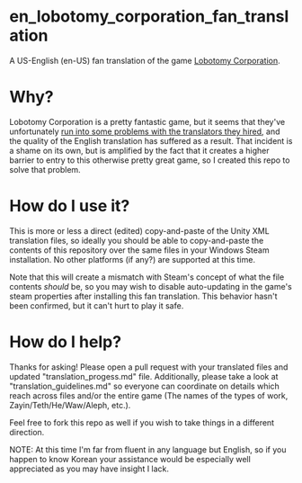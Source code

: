 # en_lobotomy_corporation_fan_translation
A US-English (en-US) fan translation of the game [Lobotomy Corporation](https://store.steampowered.com/app/568220/Lobotomy_Corporation__Monster_Management_Simulation/).

# Why?
Lobotomy Corporation is a pretty fantastic game, but it seems that they've unfortunately [run into some problems with the translators they hired](https://www.reddit.com/r/LobotomyCorp/comments/7t4jw3/hi_guys_id_like_to_talk_about_eng_translation/?st=jk1zk2dx&sh=151bccf1), and the quality of the English translation has suffered as a result. That incident is a shame on its own, but is amplified by the fact that it creates a higher barrier to entry to this otherwise pretty great game, so I created this repo to solve that problem.

# How do I use it?
This is more or less a direct (edited) copy-and-paste of the Unity XML translation files, so ideally you should be able to copy-and-paste the contents of this repository over the same files in your Windows Steam installation. No other platforms (if any?) are supported at this time.

Note that this will create a mismatch with Steam's concept of what the file contents _should_ be, so you may wish to disable auto-updating in the game's steam properties after installing this fan translation. This behavior hasn't been confirmed, but it can't hurt to play it safe.

# How do I help?
Thanks for asking! Please open a pull request with your translated files and updated "translation_progess.md" file. Additionally, please take a look at "translation_guidelines.md" so everyone can coordinate on details which reach across files and/or the entire game (The names of the types of work, Zayin/Teth/He/Waw/Aleph, etc.).

Feel free to fork this repo as well if you wish to take things in a different direction.

NOTE: At this time I'm far from fluent in any language but English, so if you happen to know Korean your assistance would be especially well appreciated as you may have insight I lack.
